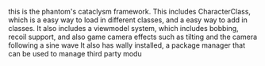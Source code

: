 this is the phantom's cataclysm framework. This includes CharacterClass, which is a easy way to load in different classes, and a easy way to add in classes. 
It also includes a viewmodel system, which includes bobbing, recoil support, and also game camera effects such as tilting and the camera following a sine wave
It also has wally installed, a package manager that can be used to manage third party modu